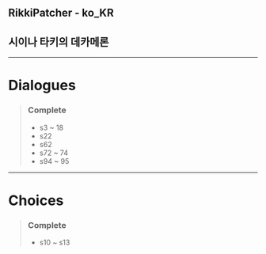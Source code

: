 ## RikkiPatcher - ko_KR
## 시이나 타키의 데카메론

---

# Dialogues
> ### Complete
> - s3 ~ 18
> - s22
> - s62
> - s72 ~ 74
> - s94 ~ 95

---

# Choices
> ### Complete
> - s10 ~ s13